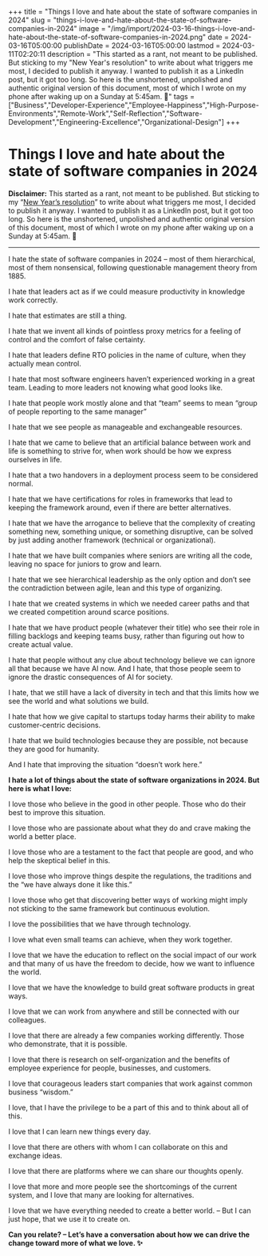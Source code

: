 +++
title = "Things I love and hate about the state of software companies in 2024"
slug = "things-i-love-and-hate-about-the-state-of-software-companies-in-2024"
image = "/img/import/2024-03-16-things-i-love-and-hate-about-the-state-of-software-companies-in-2024.png"
date = 2024-03-16T05:00:00
publishDate = 2024-03-16T05:00:00
lastmod = 2024-03-11T02:20:11
description = "This started as a rant, not meant to be published. But sticking to my \"New Year's resolution\" to write about what triggers me most, I decided to publish it anyway. I wanted to publish it as a LinkedIn post, but it got too long. So here is the unshortened, unpolished and authentic original version of this document, most of which I wrote on my phone after waking up on a Sunday at 5:45am. 😬"
tags = ["Business","Developer-Experience","Employee-Happiness","High-Purpose-Environments","Remote-Work","Self-Reflection","Software-Development","Engineering-Excellence","Organizational-Design"]
+++
# Things I love and hate about the state of software companies in 2024

**Disclaimer:** This started as a rant, not meant to be published. But sticking to my “[New Year’s resolution](https://nudge.unblocked.engineering/p/cutting-through-the-noise-becoming)” to write about what triggers me most, I decided to publish it anyway. I wanted to publish it as a LinkedIn post, but it got too long. So here is the unshortened, unpolished and authentic original version of this document, most of which I wrote on my phone after waking up on a Sunday at 5:45am. 😬

---

I hate the state of software companies in 2024 – most of them hierarchical, most of them nonsensical, following questionable management theory from 1885.

I hate that leaders act as if we could measure productivity in knowledge work correctly. 

I hate that estimates are still a thing. 

I hate that we invent all kinds of pointless proxy metrics for a feeling of control and the comfort of false certainty.

I hate that leaders define RTO policies in the name of culture, when they actually mean control.

I hate that most software engineers haven’t experienced working in a great team. Leading to more leaders not knowing what good looks like.

I hate that people work mostly alone and that “team” seems to mean “group of people reporting to the same manager”

I hate that we see people as manageable and exchangeable resources.

I hate that we came to believe that an artificial balance between work and life is something to strive for, when work should be how we express ourselves in life.

I hate that a two handovers in a deployment process seem to be considered normal.

I hate that we have certifications for roles in frameworks that lead to keeping the framework around, even if there are better alternatives.

I hate that we have the arrogance to believe that the complexity of creating something new, something unique, or something disruptive, can be solved by just adding another framework (technical or organizational).

I hate that we have built companies where seniors are writing all the code, leaving no space for juniors to grow and learn. 

I hate that we see hierarchical leadership as the only option and don’t see the contradiction between agile, lean and this type of organizing.

I hate that we created systems in which we needed career paths and that we created competition around scarce positions.

I hate that we have product people (whatever their title) who see their role in filling backlogs and keeping teams busy, rather than figuring out how to create actual value.

I hate that people without any clue about technology believe we can ignore all that because we have AI now. And I hate, that those people seem to ignore the drastic consequences of AI for society.

I hate, that we still have a lack of diversity in tech and that this limits how we see the world and what solutions we build.

I hate that how we give capital to startups today harms their ability to make customer-centric decisions.

I hate that we build technologies because they are possible, not because they are good for humanity.

And I hate that improving the situation “doesn’t work here.”

**I hate a lot of things about the state of software organizations in 2024\. But here is what I love:**

I love those who believe in the good in other people. Those who do their best to improve this situation.

I love those who are passionate about what they do and crave making the world a better place.

I love those who are a testament to the fact that people are good, and who help the skeptical belief in this.

I love those who improve things despite the regulations, the traditions and the “we have always done it like this.”

I love those who get that discovering better ways of working might imply not sticking to the same framework but continuous evolution.

I love the possibilities that we have through technology.

I love what even small teams can achieve, when they work together.

I love that we have the education to reflect on the social impact of our work and that many of us have the freedom to decide, how we want to influence the world.

I love that we have the knowledge to build great software products in great ways.

I love that we can work from anywhere and still be connected with our colleagues.

I love that there are already a few companies working differently. Those who demonstrate, that it is possible.

I love that there is research on self-organization and the benefits of employee experience for people, businesses, and customers.

I love that courageous leaders start companies that work against common business “wisdom.”

I love, that I have the privilege to be a part of this and to think about all of this.

I love that I can learn new things every day. 

I love that there are others with whom I can collaborate on this and exchange ideas.

I love that there are platforms where we can share our thoughts openly.

I love that more and more people see the shortcomings of the current system, and I love that many are looking for alternatives.

I love that we have everything needed to create a better world. – But I can just hope, that we use it to create on.

**Can you relate? – Let’s have a conversation about how we can drive the change toward more of what we love. ✨**